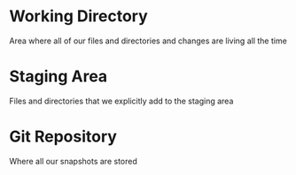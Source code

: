# Working Directory
Area where all of our files and directories and changes are living all the time

# Staging Area
Files and directories that we explicitly add to the staging area

# Git Repository
Where all our snapshots are stored